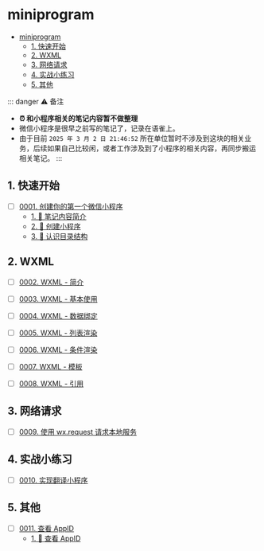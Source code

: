 
# miniprogram

<!-- region:toc -->

- [miniprogram](#miniprogram)
  - [1. 快速开始](#1-快速开始)
  - [2. WXML](#2-wxml)
  - [3. 网络请求](#3-网络请求)
  - [4. 实战小练习](#4-实战小练习)
  - [5. 其他](#5-其他)

<!-- endregion:toc -->

::: danger ⚠️ 备注
- **⏰ 和小程序相关的笔记内容暂不做整理**
- 微信小程序是很早之前写的笔记了，记录在语雀上。
- 由于目前 `2025 年 3 月 2 日 21:46:52` 所在单位暂时不涉及到这块的相关业务，后续如果自己比较闲，或者工作涉及到了小程序的相关内容，再同步搬运相关笔记。
:::

## 1. 快速开始

- [ ] [0001. 创建你的第一个微信小程序](https://github.com/tnotesjs/TNotes.miniprogram/tree/main/notes/0001.%20%E5%88%9B%E5%BB%BA%E4%BD%A0%E7%9A%84%E7%AC%AC%E4%B8%80%E4%B8%AA%E5%BE%AE%E4%BF%A1%E5%B0%8F%E7%A8%8B%E5%BA%8F/README.md)
  - [1. 📝 笔记内容简介](https://github.com/tnotesjs/TNotes.miniprogram/tree/main/notes/0001.%20%E5%88%9B%E5%BB%BA%E4%BD%A0%E7%9A%84%E7%AC%AC%E4%B8%80%E4%B8%AA%E5%BE%AE%E4%BF%A1%E5%B0%8F%E7%A8%8B%E5%BA%8F/README.md#1--笔记内容简介)
  - [2. 📒 创建小程序](https://github.com/tnotesjs/TNotes.miniprogram/tree/main/notes/0001.%20%E5%88%9B%E5%BB%BA%E4%BD%A0%E7%9A%84%E7%AC%AC%E4%B8%80%E4%B8%AA%E5%BE%AE%E4%BF%A1%E5%B0%8F%E7%A8%8B%E5%BA%8F/README.md#2--创建小程序)
  - [3. 📒 认识目录结构](https://github.com/tnotesjs/TNotes.miniprogram/tree/main/notes/0001.%20%E5%88%9B%E5%BB%BA%E4%BD%A0%E7%9A%84%E7%AC%AC%E4%B8%80%E4%B8%AA%E5%BE%AE%E4%BF%A1%E5%B0%8F%E7%A8%8B%E5%BA%8F/README.md#3--认识目录结构)

## 2. WXML

- [ ] [0002. WXML - 简介](https://github.com/tnotesjs/TNotes.miniprogram/tree/main/notes/0002.%20WXML%20-%20%E7%AE%80%E4%BB%8B/README.md)

- [ ] [0003. WXML - 基本使用](https://github.com/tnotesjs/TNotes.miniprogram/tree/main/notes/0003.%20WXML%20-%20%E5%9F%BA%E6%9C%AC%E4%BD%BF%E7%94%A8/README.md)

- [ ] [0004. WXML - 数据绑定](https://github.com/tnotesjs/TNotes.miniprogram/tree/main/notes/0004.%20WXML%20-%20%E6%95%B0%E6%8D%AE%E7%BB%91%E5%AE%9A/README.md)

- [ ] [0005. WXML - 列表渲染](https://github.com/tnotesjs/TNotes.miniprogram/tree/main/notes/0005.%20WXML%20-%20%E5%88%97%E8%A1%A8%E6%B8%B2%E6%9F%93/README.md)

- [ ] [0006. WXML - 条件渲染](https://github.com/tnotesjs/TNotes.miniprogram/tree/main/notes/0006.%20WXML%20-%20%E6%9D%A1%E4%BB%B6%E6%B8%B2%E6%9F%93/README.md)

- [ ] [0007. WXML - 模板](https://github.com/tnotesjs/TNotes.miniprogram/tree/main/notes/0007.%20WXML%20-%20%E6%A8%A1%E6%9D%BF/README.md)

- [ ] [0008. WXML - 引用](https://github.com/tnotesjs/TNotes.miniprogram/tree/main/notes/0008.%20WXML%20-%20%E5%BC%95%E7%94%A8/README.md)


## 3. 网络请求

- [ ] [0009. 使用 wx.request 请求本地服务](https://github.com/tnotesjs/TNotes.miniprogram/tree/main/notes/0009.%20%E4%BD%BF%E7%94%A8%20wx.request%20%E8%AF%B7%E6%B1%82%E6%9C%AC%E5%9C%B0%E6%9C%8D%E5%8A%A1/README.md)


## 4. 实战小练习

- [ ] [0010. 实现翻译小程序](https://github.com/tnotesjs/TNotes.miniprogram/tree/main/notes/0010.%20%E5%AE%9E%E7%8E%B0%E7%BF%BB%E8%AF%91%E5%B0%8F%E7%A8%8B%E5%BA%8F/README.md)


## 5. 其他

- [ ] [0011. 查看 AppID](https://github.com/tnotesjs/TNotes.miniprogram/tree/main/notes/0011.%20%E6%9F%A5%E7%9C%8B%20AppID/README.md)
  - [1. 📒 查看 AppID](https://github.com/tnotesjs/TNotes.miniprogram/tree/main/notes/0011.%20%E6%9F%A5%E7%9C%8B%20AppID/README.md#1--查看-appid)
